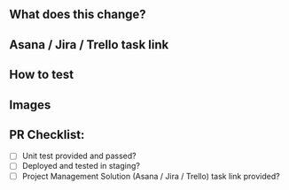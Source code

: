 ## What does this change?
<!-- A PR should have enough detail to be understandable far in the future. e.g what is the problem/why is the change needed, how does it solve it and any questions or points of discussion. Prefer copying information from an Asana / Jira / Trello card over linking to it; the card may not always exist and reviewers may not have access to the board. -->

## Asana / Jira / Trello task link
<!-- Provide Asana / Jira / Trello task link here -->

## How to test
<!-- Provide instructions to help others verify the change. This could take the form of "On PROD, do X and witness Y. On this branch, do X and witness Z. " -->

## Images
<!-- Usually only applicable to UI changes, what did it look like before and what will it look like after? -->

## PR Checklist:

-   [ ] Unit test provided and passed?
-   [ ] Deployed and tested in staging?
-   [ ] Project Management Solution (Asana / Jira / Trello) task link provided?
